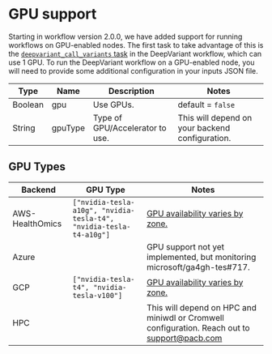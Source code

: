 # GPU support

Starting in workflow version 2.0.0, we have added support for running workflows on GPU-enabled nodes. The first task to take advantage of this is the [`deepvariant_call_variants` task](../workflows/wdl-common/wdl/workflows/deepvariant/deepvariant.wdl) in the DeepVariant workflow, which can use 1 GPU. To run the DeepVariant workflow on a GPU-enabled node, you will need to provide some additional configuration in your inputs JSON file.

| Type | Name | Description | Notes |
| ---- | ---- | ----------- | ----- |
| Boolean | gpu | Use GPUs. | default = `false` |
| String | gpuType | Type of GPU/Accelerator to use. | This will depend on your backend configuration. |

## GPU Types

| Backend | GPU Type | Notes |
| ------- | -------- | ----- |
| AWS-HealthOmics | `["nvidia-tesla-a10g", "nvidia-tesla-t4", "nvidia-tesla-t4-a10g"]` | [GPU availability varies by zone.](https://aws.amazon.com/ec2/instance-types) |
| Azure |  | GPU support not yet implemented, but monitoring microsoft/ga4gh-tes#717. |
| GCP | `["nvidia-tesla-t4", "nvidia-tesla-v100"]` | [GPU availability varies by zone.](https://cloud.google.com/compute/docs/gpus/gpu-regions-zones) |
| HPC |  | This will depend on HPC and miniwdl or Cromwell configuration. Reach out to [support@pacb.com](mailto:support@pacb.com?subject=WDL%20Workflows%20-%20GPU%20Support) |
